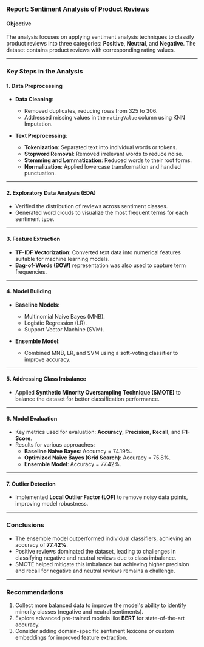### Report: Sentiment Analysis of Product Reviews

#### **Objective**
The analysis focuses on applying sentiment analysis techniques to classify product reviews into three categories: **Positive**, **Neutral**, and **Negative**. The dataset contains product reviews with corresponding rating values.

---

### **Key Steps in the Analysis**

#### **1. Data Preprocessing**
- **Data Cleaning**: 
  - Removed duplicates, reducing rows from 325 to 306.
  - Addressed missing values in the `ratingValue` column using KNN Imputation.
  
- **Text Preprocessing**:
  - **Tokenization**: Separated text into individual words or tokens.
  - **Stopword Removal**: Removed irrelevant words to reduce noise.
  - **Stemming and Lemmatization**: Reduced words to their root forms.
  - **Normalization**: Applied lowercase transformation and handled punctuation.

---

#### **2. Exploratory Data Analysis (EDA)**
- Verified the distribution of reviews across sentiment classes.
- Generated word clouds to visualize the most frequent terms for each sentiment type.

---

#### **3. Feature Extraction**
- **TF-IDF Vectorization**: Converted text data into numerical features suitable for machine learning models.
- **Bag-of-Words (BOW)** representation was also used to capture term frequencies.

---

#### **4. Model Building**
- **Baseline Models**: 
  - Multinomial Naive Bayes (MNB).
  - Logistic Regression (LR).
  - Support Vector Machine (SVM).
  
- **Ensemble Model**:
  - Combined MNB, LR, and SVM using a soft-voting classifier to improve accuracy.

---

#### **5. Addressing Class Imbalance**
- Applied **Synthetic Minority Oversampling Technique (SMOTE)** to balance the dataset for better classification performance.

---

#### **6. Model Evaluation**
- Key metrics used for evaluation: **Accuracy**, **Precision**, **Recall**, and **F1-Score**.
- Results for various approaches:
  - **Baseline Naive Bayes**: Accuracy = 74.19%.
  - **Optimized Naive Bayes (Grid Search)**: Accuracy = 75.8%.
  - **Ensemble Model**: Accuracy = 77.42%.

---

#### **7. Outlier Detection**
- Implemented **Local Outlier Factor (LOF)** to remove noisy data points, improving model robustness.

---

### **Conclusions**
- The ensemble model outperformed individual classifiers, achieving an accuracy of **77.42%**.
- Positive reviews dominated the dataset, leading to challenges in classifying negative and neutral reviews due to class imbalance.
- SMOTE helped mitigate this imbalance but achieving higher precision and recall for negative and neutral reviews remains a challenge.

---

### **Recommendations**
1. Collect more balanced data to improve the model's ability to identify minority classes (negative and neutral sentiments).
2. Explore advanced pre-trained models like **BERT** for state-of-the-art accuracy.
3. Consider adding domain-specific sentiment lexicons or custom embeddings for improved feature extraction.

